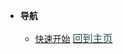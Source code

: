 * **导航**

  * [快速开始](/Quick_Start.md)
  [<font style="font-size:16px;color:DarkSlateGray">回到主页</font>](./Home.md)